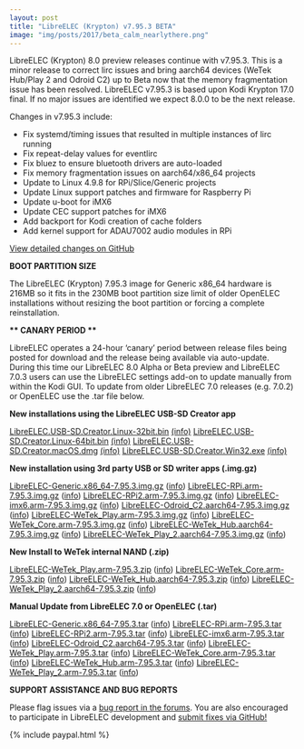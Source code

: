 ```yaml
---
layout: post
title: "LibreELEC (Krypton) v7.95.3 BETA"
image: "img/posts/2017/beta_calm_nearlythere.png"
---
```


LibreELEC (Krypton) 8.0 preview releases continue with v7.95.3. This is a minor release to correct lirc issues and bring aarch64 devices (WeTek Hub/Play 2 and Odroid C2) up to Beta now that the memory fragmentation issue has been resolved. LibreELEC v7.95.3 is based upon Kodi Krypton 17.0 final. If no major issues are identified we expect 8.0.0 to be the next release.

Changes in v7.95.3 include:

- Fix systemd/timing issues that resulted in multiple instances of lirc running
- Fix repeat-delay values for eventlirc
- Fix bluez to ensure bluetooth drivers are auto-loaded
- Fix memory fragmentation issues on aarch64/x86\_64 projects
- Update to Linux 4.9.8 for RPi/Slice/Generic projects
- Update Linux support patches and firmware for Raspberry Pi
- Update u-boot for iMX6
- Update CEC support patches for iMX6
- Add backport for Kodi creation of cache folders
- Add kernel support for ADAU7002 audio modules in RPi

[View detailed changes on GitHub](https://github.com/LibreELEC/LibreELEC.tv/compare/7.95.2...7.95.3)

**BOOT PARTITION SIZE**

The LibreELEC (Krypton) 7.95.3 image for Generic x86\_64 hardware is 216MB so it fits in the 230MB boot partition size limit of older OpenELEC installations without resizing the boot partition or forcing a complete reinstallation.

**\*\* CANARY PERIOD \*\***

LibreELEC operates a 24-hour ‘canary’ period between release files being posted for download and the release being available via auto-update. During this time our LibreELEC 8.0 Alpha or Beta preview and LibreELEC 7.0.3 users can use the LibreELEC settings add-on to update manually from within the Kodi GUI. To update from older LibreELEC 7.0 releases (e.g. 7.0.2) or OpenELEC use the .tar file below.

**New installations using the LibreELEC USB-SD Creator app**

[LibreELEC.USB-SD.Creator.Linux-32bit.bin](http://releases.libreelec.tv/LibreELEC.USB-SD.Creator.Linux-32bit.bin) [(info)](http://releases.libreelec.tv/LibreELEC.USB-SD.Creator.Linux-32bit.bin?mirrorlist) [LibreELEC.USB-SD.Creator.Linux-64bit.bin](http://releases.libreelec.tv/LibreELEC.USB-SD.Creator.Linux-64bit.bin) [(info)](http://releases.libreelec.tv/LibreELEC.USB-SD.Creator.Linux-64bit.bin?mirrorlist) [LibreELEC.USB-SD.Creator.macOS.dmg](http://releases.libreelec.tv/LibreELEC.USB-SD.Creator.macOS.dmg) [(info)](http://releases.libreelec.tv/LibreELEC.USB-SD.Creator.macOS.dmg?mirrorlist) [LibreELEC.USB-SD.Creator.Win32.exe](http://releases.libreelec.tv/LibreELEC.USB-SD.Creator.Win32.exe) [(info)](http://releases.libreelec.tv/LibreELEC.USB-SD.Creator.Win32.exe?mirrorlist)

**New installation using 3rd party USB or SD writer apps (.img.gz)**

[LibreELEC-Generic.x86\_64-7.95.3.img.gz](http://releases.libreelec.tv/LibreELEC-Generic.x86_64-7.95.3.img.gz) ([info](http://releases.libreelec.tv/LibreELEC-Generic.x86_64-7.95.3.img.gz?mirrorlist)) [LibreELEC-RPi.arm-7.95.3.img.gz](http://releases.libreelec.tv/LibreELEC-RPi.arm-7.95.3.img.gz) ([info](http://releases.libreelec.tv/LibreELEC-RPi.arm-7.95.3.img.gz?mirrorlist)) [LibreELEC-RPi2.arm-7.95.3.img.gz](http://releases.libreelec.tv/LibreELEC-RPi2.arm-7.95.3.img.gz) ([info](http://releases.libreelec.tv/LibreELEC-RPi2.arm-7.95.3.img.gz?mirrorlist)) [LibreELEC-imx6.arm-7.95.3.img.gz](http://releases.libreelec.tv/LibreELEC-imx6.arm-7.95.3.img.gz) ([info](http://releases.libreelec.tv/LibreELEC-imx6.arm-7.95.3.img.gz?mirrorlist)) [LibreELEC-Odroid\_C2.aarch64-7.95.3.img.gz](http://releases.libreelec.tv/LibreELEC-Odroid_C2.aarch64-7.95.3.img.gz) ([info](http://releases.libreelec.tv/LibreELEC-Odroid_C2.aarch64-7.95.3.img.gz?mirrorlist)) [LibreELEC-WeTek\_Play.arm-7.95.3.img.gz](http://releases.libreelec.tv/LibreELEC-WeTek_Play.arm-7.95.3.img.gz) ([info](http://releases.libreelec.tv/LibreELEC-WeTek_Play.arm-7.95.3.img.gz?mirrorlist)) [LibreELEC-WeTek\_Core.arm-7.95.3.img.gz](http://releases.libreelec.tv/LibreELEC-WeTek_Core.arm-7.95.3.img.gz) ([info](http://releases.libreelec.tv/LibreELEC-WeTek_Core.arm-7.95.3.img.gz?mirrorlist)) [LibreELEC-WeTek\_Hub.aarch64-7.95.3.img.gz](http://releases.libreelec.tv/LibreELEC-WeTek_Hub.aarch64-7.95.3.img.gz) ([info](http://releases.libreelec.tv/LibreELEC-WeTek_Hub.aarch64-7.95.3.img.gz?mirrorlist)) [LibreELEC-WeTek\_Play\_2.aarch64-7.95.3.img.gz](http://releases.libreelec.tv/LibreELEC-WeTek_Play_2.aarch64-7.95.3.img.gz) ([info](http://releases.libreelec.tv/LibreELEC-WeTek_Play_2.aarch64-7.95.3.img.gz?mirrorlist))

**New Install to WeTek internal NAND (.zip)**

[LibreELEC-WeTek\_Play.arm-7.95.3.zip](http://releases.libreelec.tv/LibreELEC-WeTek_Play.arm-7.95.3.zip) ([info](http://releases.libreelec.tv/LibreELEC-WeTek_Play.arm-7.95.3.zip?mirrorlist)) [LibreELEC-WeTek\_Core.arm-7.95.3.zip](http://releases.libreelec.tv/LibreELEC-WeTek_Core.arm-7.95.3.zip) ([info](http://releases.libreelec.tv/LibreELEC-WeTek_Core.arm-7.95.3.zip?mirrorlist)) [LibreELEC-WeTek\_Hub.aarch64-7.95.3.zip](http://releases.libreelec.tv/LibreELEC-WeTek_Hub.aarch64-7.95.3.zip) ([info](http://releases.libreelec.tv/LibreELEC-WeTek_Hub.aarch64-7.95.3.zip?mirrorlist)) [LibreELEC-WeTek\_Play\_2.aarch64-7.95.3.zip](http://releases.libreelec.tv/LibreELEC-WeTek_Play_2.aarch64-7.95.3.zip) ([info](http://releases.libreelec.tv/LibreELEC-WeTek_Play_2.aarch64-7.95.3.zip?mirrorlist))

**Manual Update from LibreELEC 7.0 or OpenELEC (.tar)**

[LibreELEC-Generic.x86\_64-7.95.3.tar](http://releases.libreelec.tv/LibreELEC-Generic.x86_64-7.95.3.tar) ([info](http://releases.libreelec.tv/LibreELEC-Generic.x86_64-7.95.3.tar?mirrorlist)) [LibreELEC-RPi.arm-7.95.3.tar](http://releases.libreelec.tv/LibreELEC-RPi.arm-7.95.3.tar) ([info](http://releases.libreelec.tv/LibreELEC-RPi.arm-7.95.3.tar?mirrorlist)) [LibreELEC-RPi2.arm-7.95.3.tar](http://releases.libreelec.tv/LibreELEC-RPi2.arm-7.95.3.tar) ([info](http://releases.libreelec.tv/LibreELEC-RPi2.arm-7.95.3.tar?mirrorlist)) [LibreELEC-imx6.arm-7.95.3.tar](http://releases.libreelec.tv/LibreELEC-imx6.arm-7.95.3.tar) ([info](http://releases.libreelec.tv/LibreELEC-imx6.arm-7.95.3.tar?mirrorlist)) [LibreELEC-Odroid\_C2.aarch64-7.95.3.tar](http://releases.libreelec.tv/LibreELEC-Odroid_C2.aarch64-7.95.3.tar) ([info](http://releases.libreelec.tv/LibreELEC-Odroid_C2.aarch64-7.95.3.tar?mirrorlist)) [LibreELEC-WeTek\_Play.arm-7.95.3.tar](http://releases.libreelec.tv/LibreELEC-WeTek_Play.arm-7.95.3.tar) ([info](http://releases.libreelec.tv/LibreELEC-WeTek_Play.arm-7.95.3.tar?mirrorlist)) [LibreELEC-WeTek\_Core.arm-7.95.3.tar](http://releases.libreelec.tv/LibreELEC-WeTek_Core.arm-7.95.3.tar) ([info](http://releases.libreelec.tv/LibreELEC-WeTek_Core.arm-7.95.3.tar?mirrorlist)) [LibreELEC-WeTek\_Hub.arm-7.95.3.tar](http://releases.libreelec.tv/LibreELEC-WeTek_Hub.aarch64-7.95.3.tar) ([info](http://releases.libreelec.tv/LibreELEC-WeTek_Hub.aarch64-7.95.3.tar?mirrorlist)) [LibreELEC-WeTek\_Play\_2.arm-7.95.3.tar](http://releases.libreelec.tv/LibreELEC-WeTek_Play_2.aarch64-7.95.3.tar) ([info](http://releases.libreelec.tv/LibreELEC-WeTek_Play_2.aarch64-7.95.3.tar?mirrorlist))

**SUPPORT ASSISTANCE AND BUG REPORTS**

Please flag issues via a [bug report in the forums](http://forum.libreelec.tv/forum-35.html). You are also encouraged to participate in LibreELEC development and [submit fixes via GitHub!](https://github.com/LibreELEC/LibreELEC.tv)

{% include paypal.html %}
